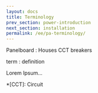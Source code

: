 ```yaml
---
layout: docs
title: Terminology
prev_section: power-introduction
next_section: installation
permalink: /ee/pa-terminology/
---
```


Panelboard
: Houses CCT breakers


term
: definition

Lorem Ipsum...

*[CCT]: Circuit